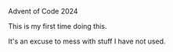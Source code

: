 Advent of Code 2024

This is my first time doing this.

It's an excuse to mess with stuff I have not used. 

